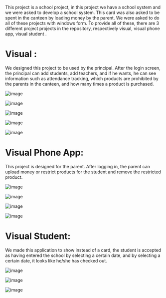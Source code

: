 This project is a school project, in this project we have a school system and we were asked to develop a school system.
This card was also asked to be spent in the canteen by loading money by the parent. We were asked to do all of these projects with windows form.
To provide all of these, there are 3 different project projects in the repository, respectively visual, visual phone app, visual student .


# Visual :
We designed this project to be used by the principal. After the login screen, the principal can add students, add teachers, and if he wants,
he can see information such as attendance tracking, which products are prohibited by the parents in the canteen, and how many times a product is purchased.

![image](https://github.com/user-attachments/assets/2e1b1014-9a6c-47b3-9295-6051e0056ec2)


![image](https://github.com/user-attachments/assets/62c85927-b0a6-46bd-9495-4f1bbcb83032)


![image](https://github.com/user-attachments/assets/2ef69a00-9d44-4c28-bbaa-2a932ae3e2c2)


![image](https://github.com/user-attachments/assets/9fbfae8a-3d6a-4a3b-bd09-4efc25987691)


![image](https://github.com/user-attachments/assets/75d75d1b-7898-4575-a61d-9c309be74dc6)



# Visual Phone App:
This project is designed for the parent. After logging in, the parent can upload money or restrict products for the student and remove the restricted product.



![image](https://github.com/user-attachments/assets/4ee81bdc-d14d-4243-a336-7af7dd0613fa)


![image](https://github.com/user-attachments/assets/4056d88f-509b-4ec4-9681-db5116c7a8cb)


![image](https://github.com/user-attachments/assets/2195b27e-87a9-4da8-9ba2-257275c521be)


![image](https://github.com/user-attachments/assets/ec14b9d8-8076-4174-86b2-37c857b56360)



# Visual Student:
We made this application to show instead of a card, the student is accepted as having entered the school by selecting a certain date, and by selecting a certain date,
it looks like he/she has checked out. 


![image](https://github.com/user-attachments/assets/9de125c2-c16b-4efa-ad47-ebe190b21716)


![image](https://github.com/user-attachments/assets/ab16d71c-6a3e-474a-b7f2-b2034fd39b4e)


![image](https://github.com/user-attachments/assets/09e10a88-f233-467a-a25a-115999ab2a81)
